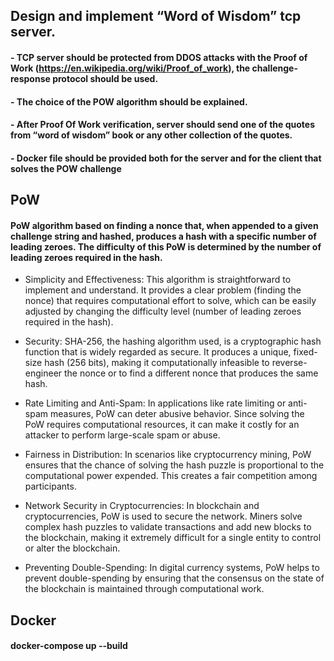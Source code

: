 ## Design and implement “Word of Wisdom” tcp server.
#### - TCP server should be protected from DDOS attacks with the Proof of Work (https://en.wikipedia.org/wiki/Proof_of_work), the challenge-response protocol should be used.
#### - The choice of the POW algorithm should be explained.
#### - After Proof Of Work verification, server should send one of the quotes from “word of wisdom” book or any other collection of the quotes.
#### - Docker file should be provided both for the server and for the client that solves the POW challenge

## PoW
#### PoW algorithm based on finding a nonce that, when appended to a given challenge string and hashed, produces a hash with a specific number of leading zeroes. The difficulty of this PoW is determined by the number of leading zeroes required in the hash.
- Simplicity and Effectiveness: This algorithm is straightforward to implement and understand. It provides a clear problem (finding the nonce) that requires computational effort to solve, which can be easily adjusted by changing the difficulty level (number of leading zeroes required in the hash).

- Security: SHA-256, the hashing algorithm used, is a cryptographic hash function that is widely regarded as secure. It produces a unique, fixed-size hash (256 bits), making it computationally infeasible to reverse-engineer the nonce or to find a different nonce that produces the same hash.

- Rate Limiting and Anti-Spam: In applications like rate limiting or anti-spam measures, PoW can deter abusive behavior. Since solving the PoW requires computational resources, it can make it costly for an attacker to perform large-scale spam or abuse.

- Fairness in Distribution: In scenarios like cryptocurrency mining, PoW ensures that the chance of solving the hash puzzle is proportional to the computational power expended. This creates a fair competition among participants.

- Network Security in Cryptocurrencies: In blockchain and cryptocurrencies, PoW is used to secure the network. Miners solve complex hash puzzles to validate transactions and add new blocks to the blockchain, making it extremely difficult for a single entity to control or alter the blockchain.

- Preventing Double-Spending: In digital currency systems, PoW helps to prevent double-spending by ensuring that the consensus on the state of the blockchain is maintained through computational work.


## Docker
#### docker-compose up --build